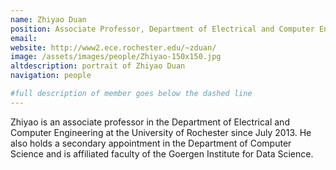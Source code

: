 ```yaml
---
name: Zhiyao Duan
position: Associate Professor, Department of Electrical and Computer Engineering, University of Rochester
email: 
website: http://www2.ece.rochester.edu/~zduan/
image: /assets/images/people/Zhiyao-150x150.jpg
altdescription: portrait of Zhiyao Duan
navigation: people

#full description of member goes below the dashed line
---
```

Zhiyao is an associate professor in the Department of Electrical and Computer Engineering at the University of Rochester since July 2013. He also holds a secondary appointment in the Department of Computer Science and is affiliated faculty of the Goergen Institute for Data Science.

